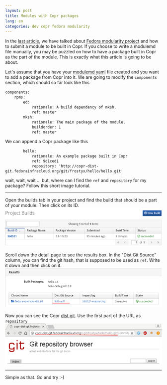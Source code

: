 ```yaml
---
layout: post
title: Modules with Copr packages
lang: en
categories: dev copr fedora modularity
---
```



In the [last article](/posts/how-to-build-modules-in-copr), we have talked about [Fedora modularity project](https://docs.pagure.org/modularity/) and how to submit a module to be built in Copr. If you choose to write a modulemd file manually, you may be puzzled on how to have a package built in Copr as the part of the module. This is exactly what this article is going to be about.

Let's assume that you have your [modulemd yaml](https://pagure.io/modulemd/blob/master/f/spec.yaml) file created and you want to add a package from Copr into it. We are going to modify the `components` section, which should so far look like this

    components:
        rpms:
            ed:
                rationale: A build dependency of mksh.
                ref: master
            mksh:
                rationale: The main package of the module.
                buildorder: 1
                ref: master

We can append a Copr package like this

            hello:
                rationale: An example package built in Copr
                ref: 9d1ced1
                repository: 'http://copr-dist-git.fedorainfracloud.org/git/frostyx/hello/hello.git'

wait, wait, wait ... but, where can I find the `ref` and `repository` for my package? Follow this short image tutorial.

---

Open the builds tab in your project and find the build that should be a part of your module. Then click on its ID.
<img src="/files/img/builds.png" alt="Builds tab" class="img-responsive center-block">
<br>

Scroll down the detail page to see the results box. In the "Dist Git Source" column, you can find the git hash, that is supposed to be used as `ref`. Write it down and then click on it.
<img src="/files/img/build-results.png" alt="Build results" class="img-responsive center-block">
<br>

Now you can see the Copr [dist git](https://clime.github.io/2017/05/20/DistGit-1.0.html). Use the first part of the URL as `repository`
<img src="/files/img/cgit.png" alt="Build results" class="img-responsive center-block">
<br>

---

Simple as that. Go and try :-)
